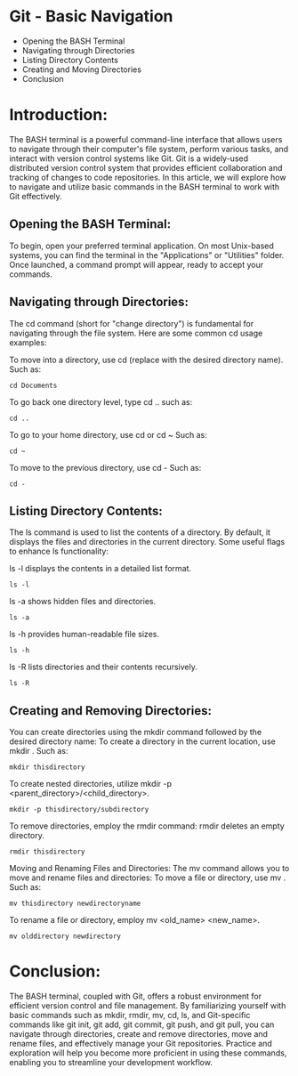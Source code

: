 # Git - Basic Navigation

- Opening the BASH Terminal
- Navigating through Directories
- Listing Directory Contents
- Creating and Moving Directories
- Conclusion

# Introduction:
The BASH terminal is a powerful command-line interface that allows users to navigate through their computer's file system, perform various tasks, and interact with version control systems like Git. Git is a widely-used distributed version control system that provides efficient collaboration and tracking of changes to code repositories. In this article, we will explore how to navigate and utilize basic commands in the BASH terminal to work with Git effectively.

## Opening the BASH Terminal:
To begin, open your preferred terminal application. On most Unix-based systems, you can find the terminal in the "Applications" or "Utilities" folder. Once launched, a command prompt will appear, ready to accept your commands.

## Navigating through Directories:
The cd command (short for "change directory") is fundamental for navigating through the file system. Here are some common cd usage examples:

To move into a directory, use cd <directory> (replace <directory> with the desired directory name). Such as:
```
cd Documents
```
To go back one directory level, type cd .. such as:
```
cd ..
```
To go to your home directory, use cd or cd ~ Such as:
```
cd ~
```
To move to the previous directory, use cd - Such as:
```
cd -
```

## Listing Directory Contents:
The ls command is used to list the contents of a directory. By default, it displays the files and directories in the current directory. Some useful flags to enhance ls functionality:

ls -l displays the contents in a detailed list format.
```
ls -l
```
ls -a shows hidden files and directories.
```
ls -a
```
ls -h provides human-readable file sizes.
```
ls -h
```
ls -R lists directories and their contents recursively.
```
ls -R
```

## Creating and Removing Directories:
You can create directories using the mkdir command followed by the desired directory name:
To create a directory in the current location, use mkdir <directory>. Such as:
```
mkdir thisdirectory
```
To create nested directories, utilize mkdir -p <parent_directory>/<child_directory>.
```
mkdir -p thisdirectory/subdirectory
```
To remove directories, employ the rmdir command:
rmdir <directory> deletes an empty directory.
```
rmdir thisdirectory
```
Moving and Renaming Files and Directories:
The mv command allows you to move and rename files and directories:
To move a file or directory, use mv <source> <destination>. Such as:
```
mv thisdirectory newdirectoryname
```

To rename a file or directory, employ mv <old_name> <new_name>.
```
mv olddirectory newdirectory
```


# Conclusion:
The BASH terminal, coupled with Git, offers a robust environment for efficient version control and file management. By familiarizing yourself with basic commands such as mkdir, rmdir, mv, cd, ls, and Git-specific commands like git init, git add, git commit, git push, and git pull, you can navigate through directories, create and remove directories, move and rename files, and effectively manage your Git repositories. Practice and exploration will help you become more proficient in using these commands, enabling you to streamline your development workflow.